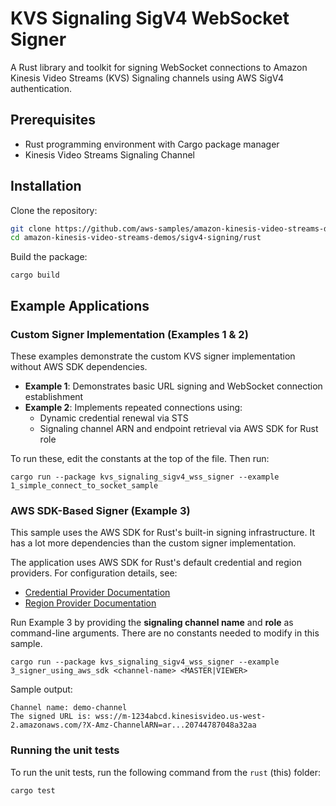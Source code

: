 # KVS Signaling SigV4 WebSocket Signer

A Rust library and toolkit for signing WebSocket connections to Amazon Kinesis Video Streams (KVS) Signaling channels using AWS SigV4 authentication.

## Prerequisites

- Rust programming environment with Cargo package manager
- Kinesis Video Streams Signaling Channel

## Installation

Clone the repository:
```bash
git clone https://github.com/aws-samples/amazon-kinesis-video-streams-demos.git
cd amazon-kinesis-video-streams-demos/sigv4-signing/rust
```

Build the package:
```shell
cargo build
```

## Example Applications

### Custom Signer Implementation (Examples 1 & 2)

These examples demonstrate the custom KVS signer implementation without AWS SDK dependencies.

- **Example 1**: Demonstrates basic URL signing and WebSocket connection establishment
- **Example 2**: Implements repeated connections using:
  - Dynamic credential renewal via STS
  - Signaling channel ARN and endpoint retrieval via AWS SDK for Rust role

To run these, edit the constants at the top of the file. Then run:
```shell
cargo run --package kvs_signaling_sigv4_wss_signer --example 1_simple_connect_to_socket_sample
```

### AWS SDK-Based Signer (Example 3)

This sample uses the AWS SDK for Rust's built-in signing infrastructure. It has a lot more dependencies than the custom signer implementation.

The application uses AWS SDK for Rust's default credential and region providers. For configuration details, see:
- [Credential Provider Documentation](https://docs.aws.amazon.com/sdk-for-rust/latest/dg/credproviders.html)
- [Region Provider Documentation](https://docs.aws.amazon.com/sdk-for-rust/latest/dg/region.html)

Run Example 3 by providing the **signaling channel name** and **role** as command-line arguments. There are no constants needed to modify in this sample.

```shell
cargo run --package kvs_signaling_sigv4_wss_signer --example 3_signer_using_aws_sdk <channel-name> <MASTER|VIEWER> 
```

Sample output:
```log
Channel name: demo-channel
The signed URL is: wss://m-1234abcd.kinesisvideo.us-west-2.amazonaws.com/?X-Amz-ChannelARN=ar...20744787048a32aa
```

### Running the unit tests

To run the unit tests, run the following command from the `rust` (this) folder:

```shell
cargo test
```
